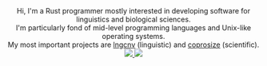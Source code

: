 <div align="center">
Hi, I'm a Rust programmer mostly interested in developing software for linguistics and biological sciences.<br/>
I'm particularly fond of mid-level programming languages and Unix-like operating systems.<br/>
My most important projects are <a href="https://github.com/piotrbajdek/lngcnv">lngcnv</a> (linguistic) and <a href="https://github.com/piotrbajdek/coprosize">coprosize</a> (scientific).<br/>
</div>
<div align="center">
   <a href="https://github.com/piotrbajdek/github-readme-stats">
      <img src="github-readme-stats-ms0gy3og4-piotrbajdek.vercel.app/api?username=piotrbajdek&hide_border=true&show_icons=true">
   </a>
   <a href="https://github.com/piotrbajdek/github-readme-stats">
      <img src="github-readme-stats-ms0gy3og4-piotrbajdek.vercel.app/api/top-langs/?username=piotrbajdek&hide_border=true&langs_count=10">
   </a>
</div>
